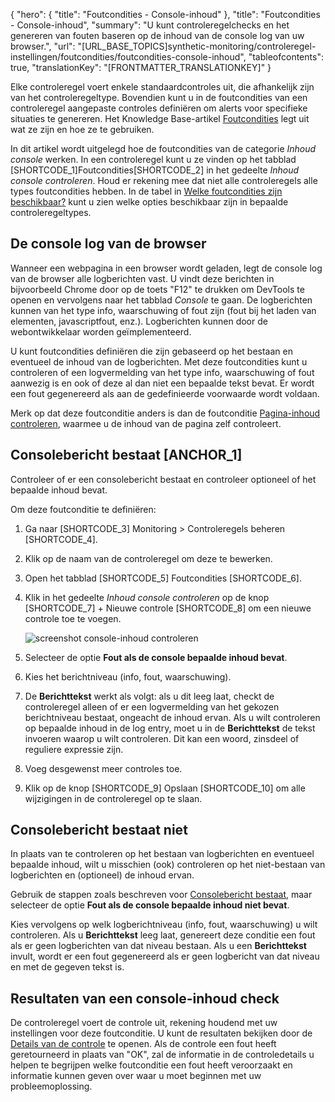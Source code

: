 {
  "hero": {
    "title": "Foutcondities - Console-inhoud"
  },
  "title": "Foutcondities - Console-inhoud",
  "summary": "U kunt controleregelchecks en het genereren van fouten baseren op de inhoud van de console log van uw browser.",
  "url": "[URL_BASE_TOPICS]synthetic-monitoring/controleregel-instellingen/foutcondities/foutcondities-console-inhoud",
  "tableofcontents": true,
  "translationKey": "[FRONTMATTER_TRANSLATIONKEY]"
}

Elke controleregel voert enkele standaardcontroles uit, die afhankelijk zijn van het controleregeltype. Bovendien kunt u in de foutcondities van een controleregel aangepaste controles definiëren om alerts voor specifieke situaties te genereren. Het Knowledge Base-artikel [Foutcondities]([LINK_URL_1]) legt uit wat ze zijn en hoe ze te gebruiken.

In dit artikel wordt uitgelegd hoe de foutcondities van de categorie *Inhoud console* werken. In een controleregel kunt u ze vinden op het tabblad [SHORTCODE_1]Foutcondities[SHORTCODE_2] in het gedeelte *Inhoud console controleren*. Houd er rekening mee dat niet alle controleregels alle types foutcondities hebben. In de tabel in [Welke foutcondities zijn beschikbaar?]([LINK_URL_2]) kunt u zien welke opties beschikbaar zijn in bepaalde controleregeltypes.

## De console log van de browser 

Wanneer een webpagina in een browser wordt geladen, legt de console log van de browser alle logberichten vast. U vindt deze berichten in bijvoorbeeld Chrome door op de toets "F12" te drukken om DevTools te openen en vervolgens naar het tabblad *Console* te gaan. De logberichten kunnen van het type info, waarschuwing of fout zijn (fout bij het laden van elementen, javascriptfout, enz.). Logberichten kunnen door de webontwikkelaar worden geïmplementeerd. 

U kunt foutcondities definiëren die zijn gebaseerd op het bestaan en eventueel de inhoud van de logberichten. Met deze foutcondities kunt u controleren of een logvermelding van het type info, waarschuwing of fout aanwezig is en ook of deze al dan niet een bepaalde tekst bevat. Er wordt een fout gegenereerd als aan de gedefinieerde voorwaarde wordt voldaan. 

Merk op dat deze foutconditie anders is dan de foutconditie [Pagina-inhoud controleren]([LINK_URL_3]), waarmee u de inhoud van de pagina zelf controleert.

## Consolebericht bestaat [ANCHOR_1]

Controleer of er een consolebericht bestaat en controleer optioneel of het bepaalde inhoud bevat.

Om deze foutconditie te definiëren:

1. Ga naar [SHORTCODE_3] Monitoring > Controleregels beheren [SHORTCODE_4].
2. Klik op de naam van de controleregel om deze te bewerken.
3. Open het tabblad [SHORTCODE_5] Foutcondities [SHORTCODE_6].
4. Klik in het gedeelte *Inhoud console controleren* op de knop [SHORTCODE_7] \+ Nieuwe controle [SHORTCODE_8] om een nieuwe controle toe te voegen.

    ![screenshot console-inhoud controleren]([LINK_URL_4])

5. Selecteer de optie **Fout als de console bepaalde inhoud bevat**.  
6. Kies het berichtniveau (info, fout, waarschuwing). 
7. De **Berichttekst** werkt als volgt: als u dit leeg laat, checkt de controleregel alleen of er een logvermelding van het gekozen berichtniveau bestaat, ongeacht de inhoud ervan. Als u wilt controleren op bepaalde inhoud in de log entry, moet u in de **Berichttekst** de tekst invoeren waarop u wilt controleren. Dit kan een woord, zinsdeel of reguliere expressie zijn. 
8. Voeg desgewenst meer controles toe.
9. Klik op de knop [SHORTCODE_9] Opslaan [SHORTCODE_10] om alle wijzigingen in de controleregel op te slaan. 

## Consolebericht bestaat niet

In plaats van te controleren op het bestaan van logberichten en eventueel bepaalde inhoud, wilt u misschien (ook) controleren op het niet-bestaan van logberichten en (optioneel) de inhoud ervan.

Gebruik de stappen zoals beschreven voor [Consolebericht bestaat]([LINK_URL_5]), maar selecteer de optie **Fout als de console bepaalde inhoud niet bevat**. 

Kies vervolgens op welk logberichtniveau (info, fout, waarschuwing) u wilt controleren. Als u **Berichttekst** leeg laat, genereert deze conditie een fout als er geen logberichten van dat niveau bestaan. Als u een **Berichttekst** invult, wordt er een fout gegenereerd als er geen logbericht van dat niveau en met de gegeven tekst is.

## Resultaten van een console-inhoud check

De controleregel voert de controle uit, rekening houdend met uw instellingen voor deze foutconditie. U kunt de resultaten bekijken door de [Details van de controle]([LINK_URL_6]) te openen. Als de controle een fout heeft geretourneerd in plaats van "OK", zal de informatie in de controledetails u helpen te begrijpen welke foutconditie een fout heeft veroorzaakt en informatie kunnen geven over waar u moet beginnen met uw probleemoplossing.

